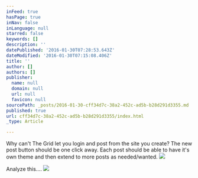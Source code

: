 ```yaml
---
inFeed: true
hasPage: true
inNav: false
inLanguage: null
starred: false
keywords: []
description: ''
datePublished: '2016-01-30T07:28:53.643Z'
dateModified: '2016-01-30T07:15:08.406Z'
title: ''
author: []
authors: []
publisher:
  name: null
  domain: null
  url: null
  favicon: null
sourcePath: _posts/2016-01-30-cff34d7c-38a2-452c-ad5b-b28d291d3355.md
published: true
url: cff34d7c-38a2-452c-ad5b-b28d291d3355/index.html
_type: Article

---
```

Why can't The Grid let you login and post from the site you create? The new post button should be one click away.  Each post should be able to have it's own theme and then extend to more posts as needed/wanted. ![](https://the-grid-user-content.s3-us-west-2.amazonaws.com/026b720c-7f05-4c16-bfa2-6a7389aa827e.png)

Analyze this....
![](https://the-grid-user-content.s3-us-west-2.amazonaws.com/6b5d3b79-6053-42b3-a6d9-aece4feacd24.png)
